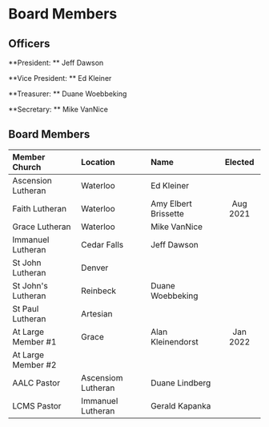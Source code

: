 # Board Members

## Officers
**President: ** Jeff Dawson

**Vice President: ** Ed Kleiner

**Treasurer: ** Duane Woebbeking

**Secretary: ** Mike VanNice

## Board Members
| Member Church         | Location              | Name                  | Elected   |
| :---                  | :---                  | :---                  |   :---:   |
| Ascension Lutheran    | Waterloo              | Ed Kleiner            |           |
| Faith Lutheran        | Waterloo              | Amy Elbert Brissette  | Aug 2021  |
| Grace Lutheran        | Waterloo              | Mike VanNice          |           |
| Immanuel Lutheran	    | Cedar Falls           | Jeff Dawson           |           |
| St John Lutheran      | Denver                |                       |           |
| St John's Lutheran    | Reinbeck              | Duane Woebbeking      |           |
| St Paul Lutheran      | Artesian              |                       |           |
| At Large Member #1    | Grace                 | Alan Kleinendorst     | Jan 2022  |
| At Large Member #2    |                       |                       |           |
| AALC Pastor           | Ascensiom Lutheran    | Duane Lindberg        |           |
| LCMS Pastor           | Immanuel Lutheran     | Gerald Kapanka        |           |
